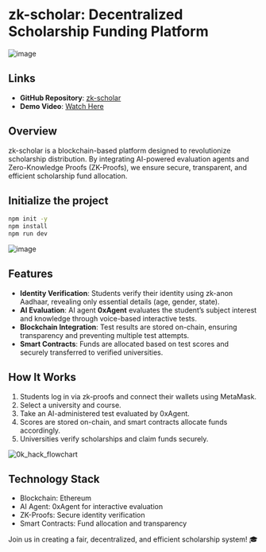 # zk-scholar: Decentralized Scholarship Funding Platform
![image](https://github.com/user-attachments/assets/79c662cd-e235-428c-87f2-a5d3419aa077)

## Links
- **GitHub Repository**: [zk-scholar](https://github.com/dumprahul/zk-scholar)  
- **Demo Video**: [Watch Here](https://drive.google.com/file/d/1STs8aoXkLb41tNGaYBPXapHk3nyJCg81/view)

## Overview
zk-scholar is a blockchain-based platform designed to revolutionize scholarship distribution. By integrating AI-powered evaluation agents and Zero-Knowledge Proofs (ZK-Proofs), we ensure secure, transparent, and efficient scholarship fund allocation.

## Initialize the project
   ```bash
   npm init -y
   npm install
   npm run dev
   ```

![image](https://github.com/user-attachments/assets/1b76cda3-5c0f-4432-9d5f-d2467df13fce)


## Features
- **Identity Verification**: Students verify their identity using zk-anon Aadhaar, revealing only essential details (age, gender, state).
- **AI Evaluation**: AI agent **0xAgent** evaluates the student’s subject interest and knowledge through voice-based interactive tests.
- **Blockchain Integration**: Test results are stored on-chain, ensuring transparency and preventing multiple test attempts.
- **Smart Contracts**: Funds are allocated based on test scores and securely transferred to verified universities.

## How It Works
1. Students log in via zk-proofs and connect their wallets using MetaMask.
2. Select a university and course.
3. Take an AI-administered test evaluated by 0xAgent.
4. Scores are stored on-chain, and smart contracts allocate funds accordingly.
5. Universities verify scholarships and claim funds securely.
   
![0k_hack_flowchart](https://github.com/user-attachments/assets/b630706f-f52d-4da9-be37-af6cdfb5f164)


## Technology Stack
- Blockchain: Ethereum
- AI Agent: 0xAgent for interactive evaluation
- ZK-Proofs: Secure identity verification
- Smart Contracts: Fund allocation and transparency

Join us in creating a fair, decentralized, and efficient scholarship system! 🎓
